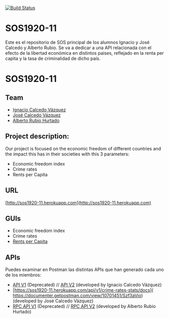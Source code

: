 [![Build Status](https://travis-ci.org/gti-sos/SOS1920-11.svg?branch=master)](https://travis-ci.org/gti-sos/SOS1920-11)

# SOS1920-11

Este es el repositorio de SOS principal de los alumnos Ignacio y José Calcedo y Alberto Rubio.
Se va a dedicar a una API relacionada con el efecto de la libertad económica en distintos paises, 
reflejado en la renta per capita y la tasa de criminalidad de dicho país.


# SOS1920-11

## Team

*   [Ignacio Calcedo Vázquez](https://github.com/IgnacioCVGitHub)
*   [José Calcedo Vázquez](https://github.com/JaredYeeto)
*   [Alberto Rubio Hurtado](https://github.com/arh09)

## Project description:

Our project is focused on the economic freedom of different countries and the impact this has in their societies with this 3 parameters:

*   Economic freedom index
*   Crime rates
*   Rents per Capita

## URL

[http://sos1920-11.herokuapp.com](http://sos1920-11.herokuapp.com)

## GUIs

*   Economic freedom index
*   Crime rates
*   [Rents per Capita](http://sos1920-11.herokuapp.com/#/rpcs)

## APIs
Puedes examinar en Postman las distintas APIs que han generado cada uno de los miembros:
*   [API V1](https://documenter.getpostman.com/view/10701438/SzYUZgNc) (Deprecated) // [API V2](https://documenter.getpostman.com/view/10701438/SzmcbzBj) (developed by Ignacio Calcedo Vázquez)
*   [https://sos1920-11.herokuapp.com/api/v1/crime-rates-stats/docs]( https://documenter.getpostman.com/view/10701451/Szf3aVio) (developed by José Calcedo Vázquez)
*   [RPC API V1](https://documenter.getpostman.com/view/9107347/Szme4dme) (Deprecated) // [RPC API V2](https://documenter.getpostman.com/view/9107347/SzYUa25s) (developed by Alberto Rubio Hurtado)

